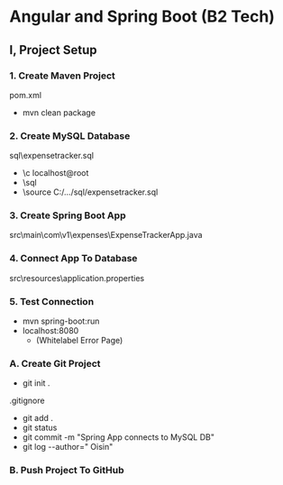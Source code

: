 # Angular and Spring Boot (B2 Tech)

## I, Project Setup 

### 1. Create Maven Project
pom.xml
- mvn clean package

### 2. Create MySQL Database 
sql\expensetracker.sql
- \c localhost@root
- \sql
- \source C:/.../sql/expensetracker.sql

### 3. Create Spring Boot App 
src\main\com\v1\expenses\ExpenseTrackerApp.java

### 4. Connect App To Database 
src\resources\application.properties

### 5. Test Connection 
- mvn spring-boot:run
- localhost:8080
  - (Whitelabel Error Page)

### A. Create Git Project 
- git init .  

.gitignore
- git add .
- git status 
- git commit -m "Spring App connects to MySQL DB"
- git log --author="
Oisin"

### B. Push Project To GitHub 